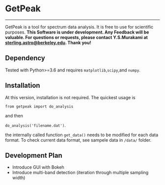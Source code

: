 # GetPeak

------------------------------------
GetPeak is a tool for spectrum data analysis. It is free to use for scientific purposes.
**This Software is under development. Any Feedback will be valuable. For questions or requests, please contact Y.S.Murakami at sterling.astro@berkeley.edu. Thank you!**

## Dependency
Tested with Python>=3.6 and requires ```matplotlib```,```scipy```,and ```numpy```.

## Installation
At this version, installation is not required. The quickest usage is

``` from getpeak import do_analysis ```

and then

``` do_analysis('filename.dat') ```.

the internally called function ``` get_data() ``` needs to be modified for each data format. To check current data format, see sampele data in ```/data/``` folder.

## Development Plan
- Introduce GUI with Bokeh
- Introduce multi-band detection (iteration through multiple sampling width)

